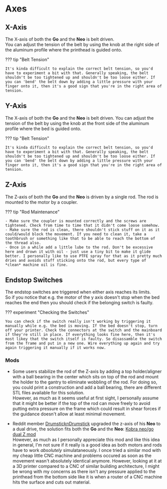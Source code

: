 <link rel=”manifest” href=”docs/manifest.webmanifest”>
  

# Axes

## X-Axis
The X-axis of both the **Go** and the **Neo** is belt driven.  
You can adjust the tension of the belt by using the knob at the right side of the aluminum profile where the printhead is guided onto.  

??? tip "Belt Tension"

    It's kinda difficult to explain the correct belt tension, so you'd have to experiment a bit with that. Generally speaking, the belt shouldn't be too tightened up and shouldn't be too loose either. If you can 'bend' the belt down by adding a little pressure with your finger onto it, then it's a good sign that you're in the right area of tension.

## Y-Axis
The X-axis of both the **Go** and the **Neo** is belt driven. You can adjust the tension of the belt by using the knob at the front side of the aluminum profile where the bed is guided onto.  

??? tip "Belt Tension"

    It's kinda difficult to explain the correct belt tension, so you'd have to experiment a bit with that. Generally speaking, the belt shouldn't be too tightened up and shouldn't be too loose either. If you can 'bend' the belt down by adding a little pressure with your finger onto it, then it's a good sign that you're in the right area of tension. 
    
## Z-Axis
The Z-axis of both the **Go** and the **Neo** is driven by a single rod. The rod is mounted to the motor by a coupler.  
  
??? tip "Rod Maintenance"

    - Make sure the coupler is mounted correctly and the screws are tightened. Check from time to time that it didn't come loose somehow. 
    - Make sure the rod is clean, there shouldn't stick stuff on it as it could/would block the movement. If you need to clean it, take a toothbrush or something like that to be able to reach the bottom of the thread also.  
    - Once in a while add a little lube to the rod. Don't be excessive here and drown it with oil - just use a tiny bit to make it glide better. I personally like to use PTFE spray for that as it pretty much dries and avoids stuff sticking onto the rod, but every type of *clean* machine oil is fine. 

## Endstop Switches
The endstop switches are triggered when either axis reaches its limits.  
So if you notice that e.g. the motor of the y axis doesn't stop when the bed reaches the end then you should check if the belonging switch is faulty. 

??? experiment "Checking the Switches"

    You can check if the switch really isn't working by triggering it manually while e.g. the bed is moving. If the bed doesn't stop, turn off your printer. Check the connectors at the switch and the mainboard if they're still in place. If everything looks fine here, then it's most likey that the switch itself is faulty. So disassamble the switch from the frame and put in a new one. Wire everything up again and try again triggering it manually if it works now.   
  
### Mods

- Some users stabilize the rod of the Z-axis by adding a top holder/aligner with a ball bearing in the center which sits on top of the rod and mount the holder to the gantry to eliminate wobbling of the rod. For doing so, you could print a construction and add a ball bearing, there are different STL files available for this solution.  
  However, as much as it seems useful at first sight, I personally assume that it might be better if the top of the rod can move freely to avoid putting extra pressure on the frame which could result in shear forces if the guidance doesn't allow at least minimal movement.   
    
- Reddit member [DrumsticknDrumstick](https://www.reddit.com/user/DrumsticknDrumstick/) upgraded the z-axis of his **Neo** to a dual drive, the solution fits both the **Go** and the **Neo**: [Kobra neo/go dual Z mod](https://www.reddit.com/r/anycubic/comments/1083sr2/kobra_neogo_dual_z_mod/)  
  However, as much as I personally appreciate this mod and like this idea in general, I'm not sure if it really is a good idea as both motors and rods have to work *absolutely* simulataneously. I once tried a similar mod with my cheap little CNC machine and problems occured as soon as the movement wasn't absolutely identical anymore. However, looking at it at a 3D printer compared to a CNC of similar building architecture, I might be wrong with my concerns as there isn't any pressure applied to the printhead from the bottom side like it is when a router of a CNC machine hits the surface and cuts out material.      
